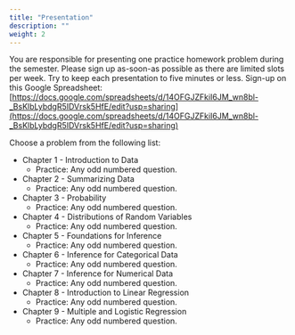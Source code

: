 ```yaml
---
title: "Presentation"
description: ""
weight: 2
---
```



You are responsible for presenting one practice homework problem during the semester. Please sign up as-soon-as possible as there are limited slots per week. Try to keep each presentation to five minutes or less. Sign-up on this Google Spreadsheet: [https://docs.google.com/spreadsheets/d/14OFGJZFkiI6JM_wn8bl-_BsKlbLybdgR5IDVrsk5HfE/edit?usp=sharing](https://docs.google.com/spreadsheets/d/14OFGJZFkiI6JM_wn8bl-_BsKlbLybdgR5IDVrsk5HfE/edit?usp=sharing)

Choose a problem from the following list:

* Chapter 1 - Introduction to Data
	* Practice: Any odd numbered question.
* Chapter 2 - Summarizing Data
	* Practice: Any odd numbered question.
* Chapter 3 - Probability
	* Practice: Any odd numbered question.
* Chapter 4 - Distributions of Random Variables
	* Practice: Any odd numbered question.
* Chapter 5 - Foundations for Inference
	* Practice: Any odd numbered question.
* Chapter 6 - Inference for Categorical Data
	* Practice: Any odd numbered question.
* Chapter 7 - Inference for Numerical Data
	* Practice: Any odd numbered question.
* Chapter 8 - Introduction to Linear Regression
	* Practice: Any odd numbered question.
* Chapter 9 - Multiple and Logistic Regression
	* Practice: Any odd numbered question.

